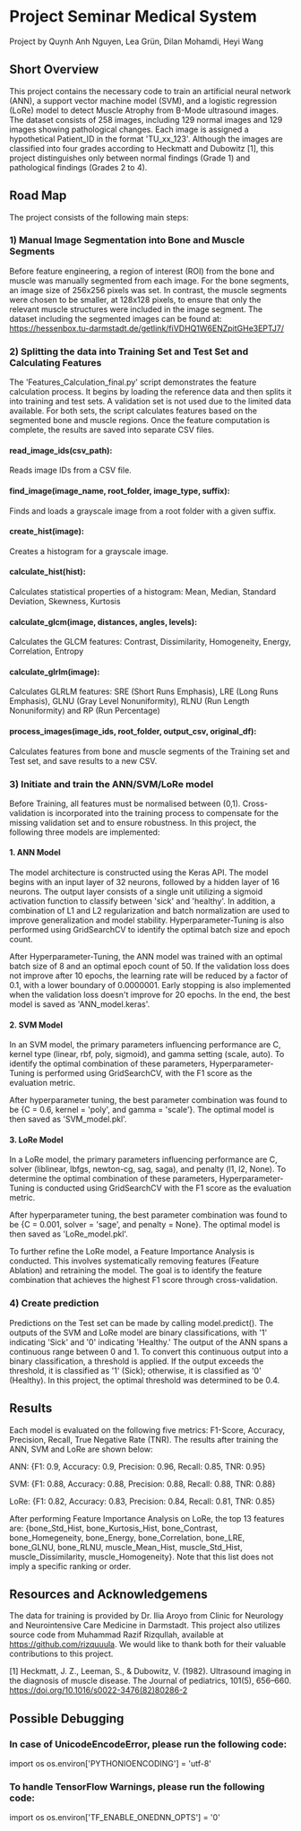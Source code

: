 # Project Seminar Medical System
Project by Quynh Anh Nguyen, Lea Grün, Dilan Mohamdi, Heyi Wang

## Short Overview
This project contains the necessary code to train an artificial neural network (ANN), a support vector machine model (SVM), and a logistic regression (LoRe) model to detect Muscle Atrophy from B-Mode ultrasound images. The dataset consists of 258 images, including 129 normal images and 129 images showing pathological changes. Each image is assigned a hypothetical Patient_ID in the format 'TU_xx_123'. Although the images are classified into four grades according to Heckmatt and Dubowitz [1], this project distinguishes only between normal findings (Grade 1) and pathological findings (Grades 2 to 4).

## Road Map
The project consists of the following main steps:

### 1) Manual Image Segmentation into Bone and Muscle Segments
Before feature engineering, a region of interest (ROI) from the bone and muscle was manually segmented from each image. For the bone segments, an image size of 256x256 pixels was set. In contrast, the muscle segments were chosen to be smaller, at 128x128 pixels, to ensure that only the relevant muscle structures were included in the image segment. The dataset including the segmented images can be found at: https://hessenbox.tu-darmstadt.de/getlink/fiVDHQ1W6ENZpitGHe3EPTJ7/

### 2) Splitting the data into Training Set and Test Set and Calculating Features
The 'Features_Calculation_final.py' script demonstrates the feature calculation process. It begins by loading the reference data and then splits it into training and test sets. A validation set is not used due to the limited data available. For both sets, the script calculates features based on the segmented bone and muscle regions. Once the feature computation is complete, the results are saved into separate CSV files. 
#### read_image_ids(csv_path): 
Reads image IDs from a CSV file.
#### find_image(image_name, root_folder, image_type, suffix): 
Finds and loads a grayscale image from a root folder with a given suffix.
#### create_hist(image): 
Creates a histogram for a grayscale image.
#### calculate_hist(hist): 
Calculates statistical properties of a histogram: Mean, Median, Standard Deviation, Skewness, Kurtosis
#### calculate_glcm(image, distances, angles, levels): 
Calculates the GLCM features: Contrast, Dissimilarity, Homogeneity, Energy, Correlation, Entropy
#### calculate_glrlm(image): 
Calculates GLRLM features: SRE (Short Runs Emphasis), LRE (Long Runs Emphasis), GLNU (Gray Level Nonuniformity), RLNU (Run Length Nonuniformity) and RP (Run Percentage)
#### process_images(image_ids, root_folder, output_csv, original_df): 
Calculates features from bone and muscle segments of the Training set and Test set, and save results to a new CSV.

### 3) Initiate and train the ANN/SVM/LoRe model
Before Training, all features must be normalised between (0,1). Cross-validation is incorporated into the training process to compensate for the missing validation set and to ensure robustness. In this project, the following three models are implemented:

#### 1. ANN Model
The model architecture is constructed using the Keras API. The model begins with an input layer of 32 neurons, followed by a hidden layer of 16 neurons. The output layer consists of a single unit utilizing a sigmoid activation function to classify between 'sick' and 'healthy'. In addition, a combination of L1 and L2 regularization and batch normalization are used to improve generalization and model stability. Hyperparameter-Tuning is also performed using GridSearchCV to identify the optimal batch size and epoch count.

After Hyperparameter-Tuning, the ANN model was trained with an optimal batch size of 8 and an optimal epoch count of 50. If the validation loss does not improve after 10 epochs, the learning rate will be reduced by a factor of 0.1, with a lower boundary of 0.0000001. Early stopping is also implemented when the validation loss doesn't improve for 20 epochs. In the end, the best model is saved as 'ANN_model.keras'.

#### 2. SVM Model
In an SVM model, the primary parameters influencing performance are C, kernel type (linear, rbf, poly, sigmoid), and gamma setting (scale, auto). To identify the optimal combination of these parameters, Hyperparameter-Tuning is performed using GridSearchCV, with the F1 score as the evaluation metric.

After hyperparameter tuning, the best parameter combination was found to be {C = 0.6, kernel = 'poly', and gamma = 'scale'}. The optimal model is then saved as 'SVM_model.pkl'.

#### 3. LoRe Model
In a LoRe model, the primary parameters influencing performance are C, solver (liblinear, lbfgs, newton-cg, sag, saga), and penalty (l1, l2, None). To determine the optimal combination of these parameters, Hyperparameter-Tuning is conducted using GridSearchCV with the F1 score as the evaluation metric.

After hyperparameter tuning, the best parameter combination was found to be {C = 0.001, solver = 'sage', and penalty = None}. The optimal model is then saved as 'LoRe_model.pkl'.

To further refine the LoRe model, a Feature Importance Analysis is conducted. This involves systematically removing features (Feature Ablation) and retraining the model. The goal is to identify the feature combination that achieves the highest F1 score through cross-validation.

### 4) Create prediction
Predictions on the Test set can be made by calling model.predict(). The outputs of the SVM and LoRe model are binary classifications, with '1' indicating 'Sick' and '0' indicating 'Healthy.' The output of the ANN spans a continuous range between 0 and 1. To convert this continuous output into a binary classification, a threshold is applied. If the output exceeds the threshold, it is classified as '1' (Sick); otherwise, it is classified as '0' (Healthy). In this project, the optimal threshold was determined to be 0.4.

## Results
Each model is evaluated on the following five metrics: F1-Score, Accuracy, Precision, Recall, True Negative Rate (TNR). The results after training the ANN, SVM and LoRe are shown below:

ANN: {F1: 0.9, Accuracy: 0.9, Precision: 0.96, Recall: 0.85, TNR: 0.95}

SVM: {F1: 0.88, Accuracy: 0.88, Precision: 0.88, Recall: 0.88, TNR: 0.88}

LoRe: {F1: 0.82, Accuracy: 0.83, Precision: 0.84, Recall: 0.81, TNR: 0.85}

After performing Feature Importance Analysis on LoRe, the top 13 features are: {bone_Std_Hist, bone_Kurtosis_Hist, bone_Contrast, bone_Homegeneity, bone_Energy, bone_Correlation, bone_LRE, bone_GLNU, bone_RLNU, muscle_Mean_Hist, muscle_Std_Hist, muscle_Dissimilarity, muscle_Homogeneity}. Note that this list does not imply a specific ranking or order.

## Resources and Acknowledgemens
The data for training is provided by Dr. Ilia Aroyo from Clinic for Neurology and Neurointensive Care Medicine in Darmstadt. This project also utilizes source code from Muhammad Razif Rizqullah, available at https://github.com/rizquuula. We would like to thank both for their valuable contributions to this project.

[1] Heckmatt, J. Z., Leeman, S., & Dubowitz, V. (1982). Ultrasound imaging in the diagnosis of muscle disease. The Journal of pediatrics, 101(5), 656–660. https://doi.org/10.1016/s0022-3476(82)80286-2

## Possible Debugging
### In case of UnicodeEncodeError, please run the following code: 

import os
os.environ['PYTHONIOENCODING'] = 'utf-8'

### To handle TensorFlow Warnings, please run the following code:

import os
os.environ['TF_ENABLE_ONEDNN_OPTS'] = '0'


